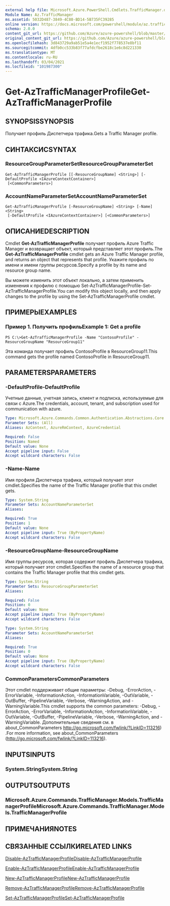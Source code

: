 ```yaml
---
external help file: Microsoft.Azure.PowerShell.Cmdlets.TrafficManager.dll-Help.xml
Module Name: Az.TrafficManager
ms.assetid: 5032D487-3849-4C80-BD14-5B735FC39285
online version: https://docs.microsoft.com/powershell/module/az.trafficmanager/get-aztrafficmanagerprofile
schema: 2.0.0
content_git_url: https://github.com/Azure/azure-powershell/blob/master/src/TrafficManager/TrafficManager/help/Get-AzTrafficManagerProfile.md
original_content_git_url: https://github.com/Azure/azure-powershell/blob/master/src/TrafficManager/TrafficManager/help/Get-AzTrafficManagerProfile.md
ms.openlocfilehash: 3d843729a9ab51e5a4e1ecf1952f778537e8bf11
ms.sourcegitcommit: 4dfb0cc533b83f77afdcfbe2618c1e6c8d221330
ms.translationtype: MT
ms.contentlocale: ru-RU
ms.lasthandoff: 03/04/2021
ms.locfileid: "101987300"
---
```

# <span data-ttu-id="c272a-101">Get-AzTrafficManagerProfile</span><span class="sxs-lookup"><span data-stu-id="c272a-101">Get-AzTrafficManagerProfile</span></span>

## <span data-ttu-id="c272a-102">SYNOPSIS</span><span class="sxs-lookup"><span data-stu-id="c272a-102">SYNOPSIS</span></span>
<span data-ttu-id="c272a-103">Получает профиль Диспетчера трафика.</span><span class="sxs-lookup"><span data-stu-id="c272a-103">Gets a Traffic Manager profile.</span></span>

## <span data-ttu-id="c272a-104">СИНТАКСИС</span><span class="sxs-lookup"><span data-stu-id="c272a-104">SYNTAX</span></span>

### <span data-ttu-id="c272a-105">ResourceGroupParameterSet</span><span class="sxs-lookup"><span data-stu-id="c272a-105">ResourceGroupParameterSet</span></span>
```
Get-AzTrafficManagerProfile [[-ResourceGroupName] <String>] [-DefaultProfile <IAzureContextContainer>]
 [<CommonParameters>]
```

### <span data-ttu-id="c272a-106">AccountNameParameterSet</span><span class="sxs-lookup"><span data-stu-id="c272a-106">AccountNameParameterSet</span></span>
```
Get-AzTrafficManagerProfile [-ResourceGroupName] <String> [-Name] <String>
 [-DefaultProfile <IAzureContextContainer>] [<CommonParameters>]
```

## <span data-ttu-id="c272a-107">ОПИСАНИЕ</span><span class="sxs-lookup"><span data-stu-id="c272a-107">DESCRIPTION</span></span>
<span data-ttu-id="c272a-108">Cmdlet **Get-AzTrafficManagerProfile** получает профиль Azure Traffic Manager и возвращает объект, который представляет этот профиль.</span><span class="sxs-lookup"><span data-stu-id="c272a-108">The **Get-AzTrafficManagerProfile** cmdlet gets an Azure Traffic Manager profile, and returns an object that represents that profile.</span></span>
<span data-ttu-id="c272a-109">Укажите профиль по имени и имени группы ресурсов.</span><span class="sxs-lookup"><span data-stu-id="c272a-109">Specify a profile by its name and resource group name.</span></span>

<span data-ttu-id="c272a-110">Вы можете изменить этот объект локально, а затем применить изменения к профилю с помощью Set-AzTrafficManagerProfile-Set-AzTrafficManagerProfile.</span><span class="sxs-lookup"><span data-stu-id="c272a-110">You can modify this object locally, and then apply changes to the profile by using the Set-AzTrafficManagerProfile cmdlet.</span></span>

## <span data-ttu-id="c272a-111">ПРИМЕРЫ</span><span class="sxs-lookup"><span data-stu-id="c272a-111">EXAMPLES</span></span>

### <span data-ttu-id="c272a-112">Пример 1. Получить профиль</span><span class="sxs-lookup"><span data-stu-id="c272a-112">Example 1: Get a profile</span></span>
```
PS C:\>Get-AzTrafficManagerProfile -Name "ContosoProfile" -ResourceGroupName "ResourceGroup11"
```

<span data-ttu-id="c272a-113">Эта команда получает профиль ContosoProfile в ResourceGroup11.</span><span class="sxs-lookup"><span data-stu-id="c272a-113">This command gets the profile named ContosoProfile in ResourceGroup11.</span></span>

## <span data-ttu-id="c272a-114">PARAMETERS</span><span class="sxs-lookup"><span data-stu-id="c272a-114">PARAMETERS</span></span>

### <span data-ttu-id="c272a-115">-DefaultProfile</span><span class="sxs-lookup"><span data-stu-id="c272a-115">-DefaultProfile</span></span>
<span data-ttu-id="c272a-116">Учетные данные, учетная запись, клиент и подписка, используемые для связи с Azure.</span><span class="sxs-lookup"><span data-stu-id="c272a-116">The credentials, account, tenant, and subscription used for communication with azure.</span></span>

```yaml
Type: Microsoft.Azure.Commands.Common.Authentication.Abstractions.Core.IAzureContextContainer
Parameter Sets: (All)
Aliases: AzContext, AzureRmContext, AzureCredential

Required: False
Position: Named
Default value: None
Accept pipeline input: False
Accept wildcard characters: False
```

### <span data-ttu-id="c272a-117">-Name</span><span class="sxs-lookup"><span data-stu-id="c272a-117">-Name</span></span>
<span data-ttu-id="c272a-118">Имя профиля Диспетчера трафика, который получает этот cmdlet.</span><span class="sxs-lookup"><span data-stu-id="c272a-118">Specifies the name of the Traffic Manager profile that this cmdlet gets.</span></span>

```yaml
Type: System.String
Parameter Sets: AccountNameParameterSet
Aliases:

Required: True
Position: 1
Default value: None
Accept pipeline input: True (ByPropertyName)
Accept wildcard characters: False
```

### <span data-ttu-id="c272a-119">-ResourceGroupName</span><span class="sxs-lookup"><span data-stu-id="c272a-119">-ResourceGroupName</span></span>
<span data-ttu-id="c272a-120">Имя группы ресурсов, которая содержит профиль Диспетчера трафика, который получает этот cmdlet.</span><span class="sxs-lookup"><span data-stu-id="c272a-120">Specifies the name of a resource group that contains the Traffic Manager profile that this cmdlet gets.</span></span>

```yaml
Type: System.String
Parameter Sets: ResourceGroupParameterSet
Aliases:

Required: False
Position: 0
Default value: None
Accept pipeline input: True (ByPropertyName)
Accept wildcard characters: False
```

```yaml
Type: System.String
Parameter Sets: AccountNameParameterSet
Aliases:

Required: True
Position: 0
Default value: None
Accept pipeline input: True (ByPropertyName)
Accept wildcard characters: False
```

### <span data-ttu-id="c272a-121">CommonParameters</span><span class="sxs-lookup"><span data-stu-id="c272a-121">CommonParameters</span></span>
<span data-ttu-id="c272a-122">Этот cmdlet поддерживает общие параметры: -Debug, -ErrorAction, -ErrorVariable, -InformationAction, -InformationVariable, -OutVariable, -OutBuffer, -PipelineVariable, -Verbose, -WarningAction, and -WarningVariable.</span><span class="sxs-lookup"><span data-stu-id="c272a-122">This cmdlet supports the common parameters: -Debug, -ErrorAction, -ErrorVariable, -InformationAction, -InformationVariable, -OutVariable, -OutBuffer, -PipelineVariable, -Verbose, -WarningAction, and -WarningVariable.</span></span> <span data-ttu-id="c272a-123">Дополнительные сведения см. в about_CommonParameters http://go.microsoft.com/fwlink/?LinkID=113216) .</span><span class="sxs-lookup"><span data-stu-id="c272a-123">For more information, see about_CommonParameters (http://go.microsoft.com/fwlink/?LinkID=113216).</span></span>

## <span data-ttu-id="c272a-124">INPUTS</span><span class="sxs-lookup"><span data-stu-id="c272a-124">INPUTS</span></span>

### <span data-ttu-id="c272a-125">System.String</span><span class="sxs-lookup"><span data-stu-id="c272a-125">System.String</span></span>

## <span data-ttu-id="c272a-126">OUTPUTS</span><span class="sxs-lookup"><span data-stu-id="c272a-126">OUTPUTS</span></span>

### <span data-ttu-id="c272a-127">Microsoft.Azure.Commands.TrafficManager.Models.TrafficManagerProfile</span><span class="sxs-lookup"><span data-stu-id="c272a-127">Microsoft.Azure.Commands.TrafficManager.Models.TrafficManagerProfile</span></span>

## <span data-ttu-id="c272a-128">ПРИМЕЧАНИЯ</span><span class="sxs-lookup"><span data-stu-id="c272a-128">NOTES</span></span>

## <span data-ttu-id="c272a-129">СВЯЗАННЫЕ ССЫЛКИ</span><span class="sxs-lookup"><span data-stu-id="c272a-129">RELATED LINKS</span></span>

[<span data-ttu-id="c272a-130">Disable-AzTrafficManagerProfile</span><span class="sxs-lookup"><span data-stu-id="c272a-130">Disable-AzTrafficManagerProfile</span></span>](./Disable-AzTrafficManagerProfile.md)

[<span data-ttu-id="c272a-131">Enable-AzTrafficManagerProfile</span><span class="sxs-lookup"><span data-stu-id="c272a-131">Enable-AzTrafficManagerProfile</span></span>](./Enable-AzTrafficManagerProfile.md)

[<span data-ttu-id="c272a-132">New-AzTrafficManagerProfile</span><span class="sxs-lookup"><span data-stu-id="c272a-132">New-AzTrafficManagerProfile</span></span>](./New-AzTrafficManagerProfile.md)

[<span data-ttu-id="c272a-133">Remove-AzTrafficManagerProfile</span><span class="sxs-lookup"><span data-stu-id="c272a-133">Remove-AzTrafficManagerProfile</span></span>](./Remove-AzTrafficManagerProfile.md)

[<span data-ttu-id="c272a-134">Set-AzTrafficManagerProfile</span><span class="sxs-lookup"><span data-stu-id="c272a-134">Set-AzTrafficManagerProfile</span></span>](./Set-AzTrafficManagerProfile.md)


